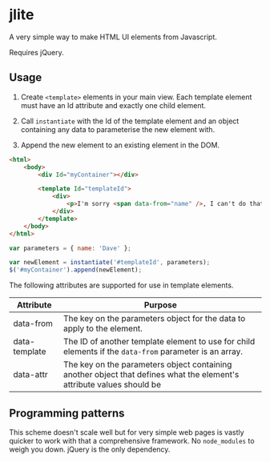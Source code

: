 # jlite
A very simple way to make HTML UI elements from Javascript.

Requires jQuery.

## Usage

1. Create `<template>` elements in your main view. Each template element must have an Id attribute and exactly one child element.

2. Call `instantiate` with the Id of the template element and an object containing any data to parameterise the new element with.

3. Append the new element to an existing element in the DOM.

```html
<html>
    <body>
        <div Id="myContainer"></div>

        <template Id="templateId">
            <div>
                <p>I'm sorry <span data-from="name" />, I can't do that.<p>
            </div>
        </template>
    </body>
</html>
```


```javascript
var parameters = { name: 'Dave' };

var newElement = instantiate('#templateId', parameters);
$('#myContainer').append(newElement);
```

The following attributes are supported for use in template elements.

| Attribute | Purpose |
| --------- | ------- |
| data-from | The key on the parameters object for the data to apply to the element. |
| data-template | The ID of another template element to use for child elements if the `data-from` parameter is an array. |
| data-attr | The key on the parameters object containing another object that defines what the element's attribute values should be |

## Programming patterns

This scheme doesn't scale well but for very simple web pages is vastly quicker to work with that a comprehensive framework. No `node_modules` to weigh you down. jQuery is the only dependency.